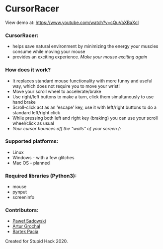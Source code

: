 # CursorRacer
View demo at:
https://www.youtube.com/watch?v=cQuVaXBaXcI

### CursorRacer:

- helps save natural environment by minimizing the energy your muscles consume
  while moving your mouse
- provides an exciting experience. _Make your mouse exciting again_

### How does it work?

- It replaces standard mouse functionality with more funny and useful way, which does not require you to move your wrist!
- Move your scroll wheel to accelerate/brake
- Use right/left buttons to make a turn, click them simultanously to use hand brake
- Scroll-click act as an 'escape' key, use it with left/right buttons to do a standard left/right click
- While pressing both left and right key (braking) you can use your scroll wheel/click as usual
- _Your cursor bounces off the "walls" of your screen (:_

### Supported platforms:
- Linux
- Windows - with a few glitches
- Mac OS - planned

### Required libraries (Python3):
- mouse
- pynput
- screeninfo

### Contributors:

- [Paweł Sadowski](https://github.com/pawelplsi)
- [Artur Grochal](https://github.com/agrochal)
- [Bartek Pacia](https://github.com/bartekpacia)

Created for Stupid Hack 2020.
